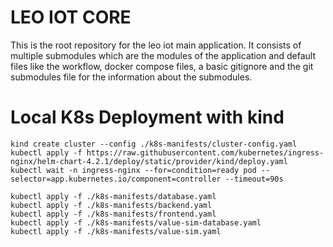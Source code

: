 # LEO IOT CORE

This is the root repository for the leo iot main application. It consists of multiple submodules which are the modules of the application and default files like the workflow, docker compose files, a basic gitignore and the git submodules file for the information about the submodules.

# Local K8s Deployment with kind

```
kind create cluster --config ./k8s-manifests/cluster-config.yaml
kubectl apply -f https://raw.githubusercontent.com/kubernetes/ingress-nginx/helm-chart-4.2.1/deploy/static/provider/kind/deploy.yaml
kubectl wait -n ingress-nginx --for=condition=ready pod --selector=app.kubernetes.io/component=controller --timeout=90s
```

```
kubectl apply -f ./k8s-manifests/database.yaml
kubectl apply -f ./k8s-manifests/backend.yaml
kubectl apply -f ./k8s-manifests/frontend.yaml
kubectl apply -f ./k8s-manifests/value-sim-database.yaml
kubectl apply -f ./k8s-manifests/value-sim.yaml
```

